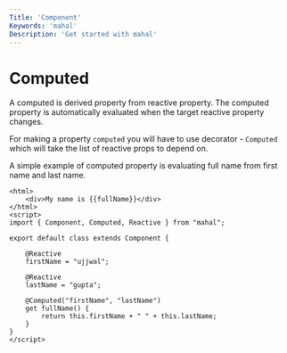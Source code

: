 ```yaml
---
Title: 'Component'
Keywords: 'mahal'
Description: 'Get started with mahal'
---
```


# Computed

A computed is derived property from reactive property. The computed property is automatically evaluated when the target reactive property changes.

For making a property `computed` you will have to use decorator - `Computed` which will take the list of reactive props to depend on. 

A simple example of computed property is evaluating full name from first name and last name. 

```
<html>
    <div>My name is {{fullName}}</div>
</html>
<script>
import { Component, Computed, Reactive } from "mahal";

export default class extends Component {

    @Reactive
    firstName = "ujjwal";

    @Reactive
    lastName = "gupta";

    @Computed("firstName", "lastName")
    get fullName() {
        return this.firstName + " " + this.lastName;
    }
}
</script>
```